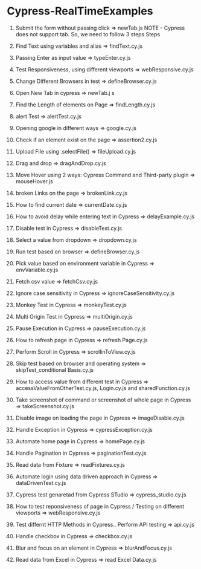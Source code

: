 # Cypress-RealTimeExamples

1. Submit the form without passing click => newTab.js
NOTE - Cypress does not support tab. So, we need to follow 3 steps Steps 

2. Find Text using variables and alias => findText.cy.js

3. Passing Enter as input value => typeEnter.cy.js

4. Test Responsiveness, using different viewports => webResponsive.cy.js

5. Change Different Browsers in test => defineBrowser.cy.js

6. Open New Tab in cypress => newTab.j s

7. Find the Length of elements on Page => findLength.cy.js

8. alert Test => alertTest.cy.js

9. Opening google in different ways => google.cy.js

10. Check if an element exist on the page => assertion2.cy.js

11. Upload File using .selectFile() => fileUpload.cy.js

12. Drag and drop => dragAndDrop.cy.js

13. Move Hover using 2 ways: Cypress Command and Third-party plugin => mouseHover.js

14. broken Links on the page => brokenLink.cy.js

15. How to find current date => currentDate.cy.js

16. How to avoid delay while entering text in Cypress => delayExample.cy.js

17. Disable test in Cypress => disableTest.cy.js

18. Select a value from dropdown => dropdown.cy.js

19. Run test based on browser => defineBrowser.cy.js

20. Pick value based on environment variable in Cypress => envVariable.cy.js

21. Fetch csv value => fetchCsv.cy.js

22. Ignore case sensitivity in Cypress => ignoreCaseSensitivity.cy.js

23. Monkey Test in Cypress => monkeyTest.cy.js

24. Multi Origin Test in Cypress => multiOrigin.cy.js

25. Pause Execution in Cypress => pauseExecution.cy.js

26. How to refresh page in Cypress => refresh Page.cy.js

27. Perform Scroll in Cypress => scrollinToView.cy.js

28. Skip test based on browser and operating system => skipTest_conditional Basis.cy.js

29. How to access value from different test in Cypress => accessValueFromOtherTest.cy.js, Login.cy.js and sharedFunction.cy.js

30. Take screenshot of command or screenshot of whole page in Cypress => takeScreenshot.cy.js

31. Disable image on loading the page in Cypress => imageDisable.cy.js

32. Handle Exception in Cypress => cypressException.cy.js

33. Automate home page in Cypress => homePage.cy.js

34. Handle Pagination in Cypress => paginationTest.cy.js

35. Read data from Fixture => readFixtures.cy.js

36. Automate login using data driven approach in Cypress => dataDrivenTest.cy.js

37. Cypress test genaretad from Cypress STudio => cypress_studio.cy.js

38. How to test reponsiveness of page in Cypress / Testing on different viewports => webResponsive.cy.js

39. Test differnt HTTP Methods in Cypress.. Perform API testing => api.cy.js

40. Handle checkbox in Cypress => checkbox.cy.js

41. Blur and focus on an element in Cypress => blurAndFocus.cy.js

42. Read data from Excel in Cypress => read Excel Data.cy.js
